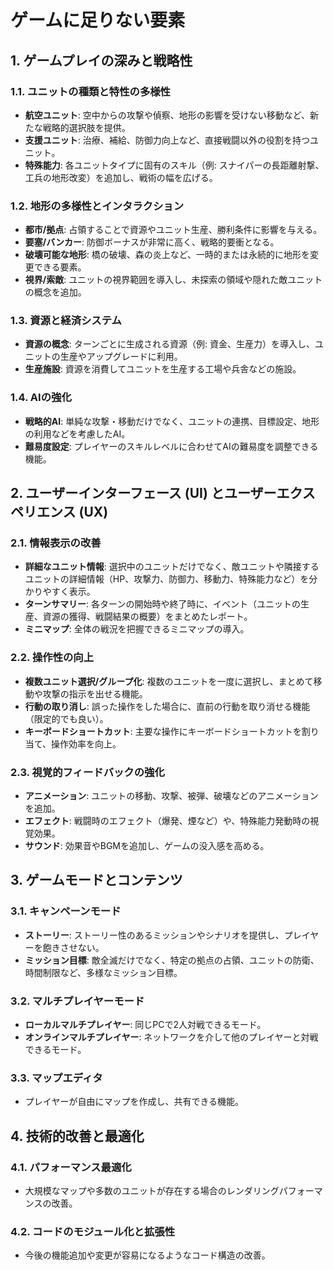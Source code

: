 # ゲームに足りない要素

## 1. ゲームプレイの深みと戦略性

### 1.1. ユニットの種類と特性の多様性
- **航空ユニット**: 空中からの攻撃や偵察、地形の影響を受けない移動など、新たな戦略的選択肢を提供。
- **支援ユニット**: 治療、補給、防御力向上など、直接戦闘以外の役割を持つユニット。
- **特殊能力**: 各ユニットタイプに固有のスキル（例: スナイパーの長距離射撃、工兵の地形改変）を追加し、戦術の幅を広げる。

### 1.2. 地形の多様性とインタラクション
- **都市/拠点**: 占領することで資源やユニット生産、勝利条件に影響を与える。
- **要塞/バンカー**: 防御ボーナスが非常に高く、戦略的要衝となる。
- **破壊可能な地形**: 橋の破壊、森の炎上など、一時的または永続的に地形を変更できる要素。
- **視界/索敵**: ユニットの視界範囲を導入し、未探索の領域や隠れた敵ユニットの概念を追加。

### 1.3. 資源と経済システム
- **資源の概念**: ターンごとに生成される資源（例: 資金、生産力）を導入し、ユニットの生産やアップグレードに利用。
- **生産施設**: 資源を消費してユニットを生産する工場や兵舎などの施設。

### 1.4. AIの強化
- **戦略的AI**: 単純な攻撃・移動だけでなく、ユニットの連携、目標設定、地形の利用などを考慮したAI。
- **難易度設定**: プレイヤーのスキルレベルに合わせてAIの難易度を調整できる機能。

## 2. ユーザーインターフェース (UI) とユーザーエクスペリエンス (UX)

### 2.1. 情報表示の改善
- **詳細なユニット情報**: 選択中のユニットだけでなく、敵ユニットや隣接するユニットの詳細情報（HP、攻撃力、防御力、移動力、特殊能力など）を分かりやすく表示。
- **ターンサマリー**: 各ターンの開始時や終了時に、イベント（ユニットの生産、資源の獲得、戦闘結果の概要）をまとめたレポート。
- **ミニマップ**: 全体の戦況を把握できるミニマップの導入。

### 2.2. 操作性の向上
- **複数ユニット選択/グループ化**: 複数のユニットを一度に選択し、まとめて移動や攻撃の指示を出せる機能。
- **行動の取り消し**: 誤った操作をした場合に、直前の行動を取り消せる機能（限定的でも良い）。
- **キーボードショートカット**: 主要な操作にキーボードショートカットを割り当て、操作効率を向上。

### 2.3. 視覚的フィードバックの強化
- **アニメーション**: ユニットの移動、攻撃、被弾、破壊などのアニメーションを追加。
- **エフェクト**: 戦闘時のエフェクト（爆発、煙など）や、特殊能力発動時の視覚効果。
- **サウンド**: 効果音やBGMを追加し、ゲームの没入感を高める。

## 3. ゲームモードとコンテンツ

### 3.1. キャンペーンモード
- **ストーリー**: ストーリー性のあるミッションやシナリオを提供し、プレイヤーを飽きさせない。
- **ミッション目標**: 敵全滅だけでなく、特定の拠点の占領、ユニットの防衛、時間制限など、多様なミッション目標。

### 3.2. マルチプレイヤーモード
- **ローカルマルチプレイヤー**: 同じPCで2人対戦できるモード。
- **オンラインマルチプレイヤー**: ネットワークを介して他のプレイヤーと対戦できるモード。

### 3.3. マップエディタ
- プレイヤーが自由にマップを作成し、共有できる機能。

## 4. 技術的改善と最適化

### 4.1. パフォーマンス最適化
- 大規模なマップや多数のユニットが存在する場合のレンダリングパフォーマンスの改善。

### 4.2. コードのモジュール化と拡張性
- 今後の機能追加や変更が容易になるようなコード構造の改善。
